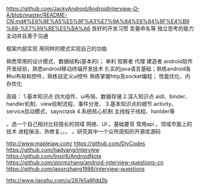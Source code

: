 https://github.com/JackyAndroid/AndroidInterview-Q-A/blob/master/README-CN.md#%E6%8E%A5%E5%8F%A3%E7%9A%84%E6%84%8F%E4%B9%89-%E7%99%BE%E5%BA%A6
良好的开发习惯     变量命名等
独立思考的能力  
主动并且善于沟通    

框架内部实现  用同样的模式实现自己的功能

熟悉常用的设计模式、数据结构(基本的)； 单利 观察者 代理 建造者
android软件开发经验，熟悉android移动终端开发技术
扎实的java语言基础；熟练android各种ui布局和控件，熟练自定义ui控件
熟练掌握http及socket编程；
性能优化、内存优化

高级：
1.基本知识点
   四大组件、ui布局、数据存储
2.深入知识点
   aidl、binder、handler机制、view绘制流程、事件分发、
3.基本知识点的细节
   activity、service启动模式、saynctask
4.系统核心机制
   主线程子线程、hanlder等

 。选一个自己相对比较擅长的领域  网络、UI
 。基础要背 常用api
 。领域市面上的技术  进程保活、热修复。。。
 。研究其中一个众所周知的开源库源码


 http://www.maplejaw.com/
 https://github.com/DiyCodes
 https://github.com/hadyang/interview
 https://github.com/linsir6/AndroidNote
 https://github.com/stormzhang/android-interview-questions-cn
 https://github.com/jasonzhang1986/interview-questions
 

http://www.jianshu.com/u/287e5a8fdd2b
